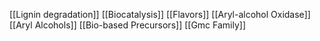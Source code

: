 [[Lignin degradation]]
[[Biocatalysis]]
[[Flavors]]
[[Aryl-alcohol Oxidase]]
[[Aryl Alcohols]]
[[Bio-based Precursors]]
[[Gmc Family]]
